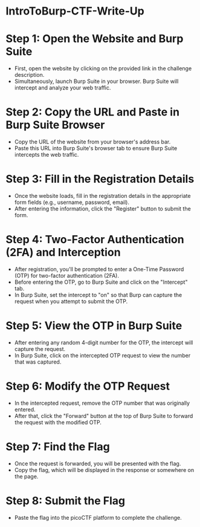# IntroToBurp-CTF-Write-Up

# Step 1: Open the Website and Burp Suite
* First, open the website by clicking on the provided link in the challenge description.
* Simultaneously, launch Burp Suite in your browser. Burp Suite will intercept and analyze your web traffic.

# Step 2: Copy the URL and Paste in Burp Suite Browser
* Copy the URL of the website from your browser's address bar.
* Paste this URL into Burp Suite's browser tab to ensure Burp Suite intercepts the web traffic.

# Step 3: Fill in the Registration Details
* Once the website loads, fill in the registration details in the appropriate form fields (e.g., username, password, email).
* After entering the information, click the "Register" button to submit the form.

# Step 4: Two-Factor Authentication (2FA) and Interception
* After registration, you'll be prompted to enter a One-Time Password (OTP) for two-factor authentication (2FA).
* Before entering the OTP, go to Burp Suite and click on the "Intercept" tab.
* In Burp Suite, set the intercept to "on" so that Burp can capture the request when you attempt to submit the OTP.

# Step 5: View the OTP in Burp Suite
* After entering any random 4-digit number for the OTP, the intercept will capture the request.
* In Burp Suite, click on the intercepted OTP request to view the number that was captured.

# Step 6: Modify the OTP Request
* In the intercepted request, remove the OTP number that was originally entered.
* After that, click the "Forward" button at the top of Burp Suite to forward the request with the modified OTP.

# Step 7: Find the Flag
* Once the request is forwarded, you will be presented with the flag.
* Copy the flag, which will be displayed in the response or somewhere on the page.

# Step 8: Submit the Flag
* Paste the flag into the picoCTF platform to complete the challenge.

